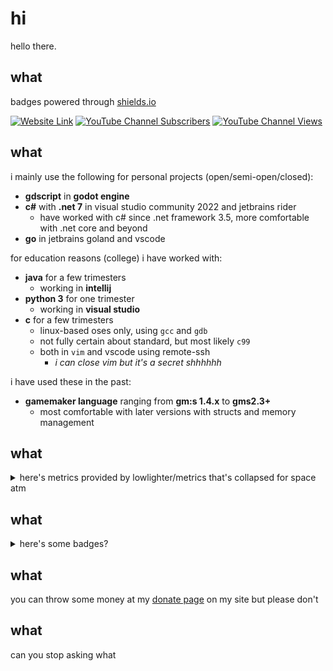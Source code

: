 # hi
hello there.

## what
badges powered through [shields.io](https://shields.io)

[![Website Link](https://img.shields.io/badge/website-xubiod.net-blue)](https://xubiod.net) [![YouTube Channel Subscribers](https://img.shields.io/youtube/channel/subscribers/UCjOsw98p4g5jQqSPqqmD_9A?style=flat)](https://youtube.com/channel/UCjOsw98p4g5jQqSPqqmD_9A/) [![YouTube Channel Views](https://img.shields.io/youtube/channel/views/UCjOsw98p4g5jQqSPqqmD_9A?style=flat)](https://youtube.com/channel/UCjOsw98p4g5jQqSPqqmD_9A/)

## what
i mainly use the following for personal projects (open/semi-open/closed):

- **gdscript** in **godot engine**
- **c#** with **.net 7** in visual studio community 2022 and jetbrains rider
  - have worked with c# since .net framework 3.5, more comfortable with .net core and beyond
- **go** in jetbrains goland and vscode

for education reasons (college) i have worked with:

- **java** for a few trimesters
  - working in **intellij**
- **python 3** for one trimester
  - working in **visual studio**
- **c** for a few trimesters
  - linux-based oses only, using `gcc` and `gdb`
  - not fully certain about standard, but most likely `c99`
  - both in `vim` and vscode using remote-ssh
    - *i can close vim but it's a secret shhhhhh*

i have used these in the past:

- **gamemaker language** ranging from **gm:s 1.4.x** to **gms2.3+**
  - most comfortable with later versions with structs and memory management

## what

<details>
<summary>here's metrics provided by lowlighter/metrics that's collapsed for space atm</summary>

![Metrics](github-metrics.svg)

</details>

## what

<details>
  <summary>here's some badges?</summary>
  
  a more... comphrensive list of tools i use creatively overall is available [on my website](https://xubiod.net/tools)
  
  these came from https://badges.pages.dev/
  
  ### hardware/oses
  
  ![Apple Badge](https://img.shields.io/badge/Apple-000?logo=apple&logoColor=fff&style=flat)
  ![Elgato Badge](https://img.shields.io/badge/Elgato-101010?logo=elgato&logoColor=fff&style=flat)
  ![iOS Badge](https://img.shields.io/badge/iOS-000?logo=ios&logoColor=fff&style=flat)
  ![macOS Badge](https://img.shields.io/badge/macOS-000?logo=macos&logoColor=fff&style=flat)
  ![MSI Badge](https://img.shields.io/badge/MSI-F00?logo=msi&logoColor=fff&style=flat)
  ![Steam Deck Badge](https://img.shields.io/badge/Steam%20Deck-1A9FFF?logo=steamdeck&logoColor=fff&style=flat)
  ![Windows Badge](https://img.shields.io/badge/Windows-0078D6?logo=windows&logoColor=fff&style=flat)
  
  ### langs
  
  ![C Badge](https://img.shields.io/badge/C-A8B9CC?logo=c&logoColor=fff&style=flat)
  ![C Sharp Badge](https://img.shields.io/badge/C%20Sharp-239120?logo=csharp&logoColor=fff&style=flat)
  ![CSS3 Badge](https://img.shields.io/badge/CSS3-1572B6?logo=css3&logoColor=fff&style=flat)
  ![Git Badge](https://img.shields.io/badge/Git-F05032?logo=git&logoColor=fff&style=flat)
  ![Go Badge](https://img.shields.io/badge/Go-00ADD8?logo=go&logoColor=fff&style=flat)
  ![HTML5 Badge](https://img.shields.io/badge/HTML5-E34F26?logo=html5&logoColor=fff&style=flat)
  ![JavaScript Badge](https://img.shields.io/badge/JavaScript-F7DF1E?logo=javascript&logoColor=000&style=flat)
  ![Markdown Badge](https://img.shields.io/badge/Markdown-000?logo=markdown&logoColor=fff&style=flat)
  ![XAML Badge](https://img.shields.io/badge/XAML-0C54C2?logo=xaml&logoColor=fff&style=flat)
  
  ### regularly used softwares
  
  ![Affinity Badge](https://img.shields.io/badge/Affinity-222324?logo=affinity&logoColor=fff&style=flat)
  ![Aseprite Badge](https://img.shields.io/badge/Aseprite-7D929E?logo=aseprite&logoColor=fff&style=flat)
  ![Audacity Badge](https://img.shields.io/badge/Audacity-00C?logo=audacity&logoColor=fff&style=flat)
  ![Bitwarden Badge](https://img.shields.io/badge/Bitwarden-175DDC?logo=bitwarden&logoColor=fff&style=flat)
  ![Blender Badge](https://img.shields.io/badge/Blender-F5792A?logo=blender&logoColor=fff&style=flat)
  ![FFmpeg Badge](https://img.shields.io/badge/FFmpeg-007808?logo=ffmpeg&logoColor=fff&style=flat)
  ![FileZilla Badge](https://img.shields.io/badge/FileZilla-BF0000?logo=filezilla&logoColor=fff&style=flat)
  ![Firefox Browser Badge](https://img.shields.io/badge/Firefox%20Browser-FF7139?logo=firefoxbrowser&logoColor=fff&style=flat)
  ![Homebrew Badge](https://img.shields.io/badge/Homebrew-FBB040?logo=homebrew&logoColor=fff&style=flat)
  ![Itch.io Badge](https://img.shields.io/badge/Itch.io-FA5C5C?logo=itchdotio&logoColor=fff&style=flat)
  ![JetBrains Badge](https://img.shields.io/badge/JetBrains-000?logo=jetbrains&logoColor=fff&style=flat)
  ![Microsoft Office Badge](https://img.shields.io/badge/Microsoft%20Office-D83B01?logo=microsoftoffice&logoColor=fff&style=flat)
  ![OBS Studio Badge](https://img.shields.io/badge/OBS%20Studio-302E31?logo=obsstudio&logoColor=fff&style=flat)
  ![Tor Browser Badge](https://img.shields.io/badge/Tor%20Browser-7D4698?logo=torbrowser&logoColor=fff&style=flat)
  ![VirtualBox Badge](https://img.shields.io/badge/VirtualBox-183A61?logo=virtualbox&logoColor=fff&style=flat)
  ![Visual Studio Badge](https://img.shields.io/badge/Visual%20Studio-5C2D91?logo=visualstudio&logoColor=fff&style=flat)
  ![Visual Studio Code Badge](https://img.shields.io/badge/Visual%20Studio%20Code-007ACC?logo=visualstudiocode&logoColor=fff&style=flat)
  ![VLC media player Badge](https://img.shields.io/badge/VLC%20media%20player-F80?logo=vlcmediaplayer&logoColor=fff&style=flat)
  ![VMware Badge](https://img.shields.io/badge/VMware-607078?logo=vmware&logoColor=fff&style=flat)
  
  ### services
  
  ![Cloudflare Badge](https://img.shields.io/badge/Cloudflare-F38020?logo=cloudflare&logoColor=fff&style=flat)
  ![CodePen Badge](https://img.shields.io/badge/CodePen-000?logo=codepen&logoColor=fff&style=flat)
  ![Dependabot Badge](https://img.shields.io/badge/Dependabot-025E8C?logo=dependabot&logoColor=fff&style=flat)
  ![Discord Badge](https://img.shields.io/badge/Discord-5865F2?logo=discord&logoColor=fff&style=flat)
  ![DuckDuckGo Badge](https://img.shields.io/badge/DuckDuckGo-DE5833?logo=duckduckgo&logoColor=fff&style=flat)
  ![GitHub Badge](https://img.shields.io/badge/GitHub-181717?logo=github&logoColor=fff&style=flat)
  ![Gmail Badge](https://img.shields.io/badge/Gmail-EA4335?logo=gmail&logoColor=fff&style=flat)
  ![iCloud Badge](https://img.shields.io/badge/iCloud-3693F3?logo=icloud&logoColor=fff&style=flat)
  ![Internet Archive Badge](https://img.shields.io/badge/Internet%20Archive-666?logo=internetarchive&logoColor=fff&style=flat)
  ![Ko-fi Badge](https://img.shields.io/badge/Ko--fi-FF5E5B?logo=kofi&logoColor=fff&style=flat)
  ![MDN Web Docs Badge](https://img.shields.io/badge/MDN%20Web%20Docs-000?logo=mdnwebdocs&logoColor=fff&style=flat)
  ![OpenAI Badge](https://img.shields.io/badge/OpenAI-412991?logo=openai&logoColor=fff&style=flat)
  ![PayPal Badge](https://img.shields.io/badge/PayPal-00457C?logo=paypal&logoColor=fff&style=flat)
  ![Reddit Badge](https://img.shields.io/badge/Reddit-FF4500?logo=reddit&logoColor=fff&style=flat)
  ![Revolut Badge](https://img.shields.io/badge/Revolut-0075EB?logo=revolut&logoColor=fff&style=flat)
  ![Steam Badge](https://img.shields.io/badge/Steam-000?logo=steam&logoColor=fff&style=flat)
  ![SteamDB Badge](https://img.shields.io/badge/SteamDB-000?logo=steamdb&logoColor=fff&style=flat)
  ![The Spriters Resource Badge](https://img.shields.io/badge/The%20Spriters%20Resource-BE3939?logo=thespritersresource&logoColor=fff&style=flat)
  ![Tumblr Badge](https://img.shields.io/badge/Tumblr-36465D?logo=tumblr&logoColor=fff&style=flat)
  ![VirusTotal Badge](https://img.shields.io/badge/VirusTotal-394EFF?logo=virustotal&logoColor=fff&style=flat)
  ![Wolfram Badge](https://img.shields.io/badge/Wolfram-D10?logo=wolfram&logoColor=fff&style=flat)
  ![YouTube Badge](https://img.shields.io/badge/YouTube-F00?logo=youtube&logoColor=fff&style=flat)
  
  ### scp foundation on its own because it doesn't fit but i like it
  
  ![SCP Foundation Badge](https://img.shields.io/badge/SCP%20Foundation-FFF?logo=scpfoundation&logoColor=000&style=flat)
</details>

## what
you can throw some money at my [donate page](https://xubiod.net/donate/) on my site but please don't

## what
can you stop asking what

<!--
**xubiod/xubiod** is a ✨ _special_ ✨ repository because its `README.md` (this file) appears on your GitHub profile.

Here are some ideas to get you started:

- 🔭 I’m currently working on ...
- 🌱 I’m currently learning ...
- 👯 I’m looking to collaborate on ...
- 🤔 I’m looking for help with ...
- 💬 Ask me about ...
- 📫 How to reach me: ...
- 😄 Pronouns: ...
- ⚡ Fun fact: ...
-->
